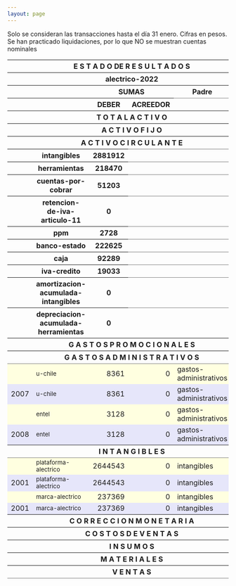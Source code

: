 ```yaml
--- 
layout: page
--- 
```



Solo se consideran las transacciones hasta el día 31	enero.
Cifras en pesos.
Se han practicado liquidaciones, por lo que NO se muestran cuentas nominales
<table rules='groups'>
<style> tfoot {  border: 3px solid black;  } </style> 
<thead> <th></th><th colspan='4'> E S T A D O  DE R E S U L T A D O S </th> </thead>
<thead> <th></th><th colspan='4'> alectrico-2022</th></thead>
<thead> <th></th><th> </th> <th align='center' colspan= '2'>SUMAS</th><th> Padre </th> </thead>
<thead> <th></th><th></th>  <th>DEBER</th> <th>ACREEDOR</th> </thead>
<tbody>
<thead> <th></th><th colspan='4'> T O T A L    A C T I V O  </th> <th> 3358143</th> </thead>
<thead> <th></th><th colspan='4'> A C T I V O    F I J O</th> <th> 2972705</th> </thead>
<thead> <th></th><th colspan='4'> A C T I V O    C I R C U L A N T E</th> <th> 385438</th> </thead>
<thead> <th></th><th>intangibles</th><th> 2881912</th> </thead>
<thead> <th></th><th>herramientas</th><th> 218470</th> </thead>
<thead> <th></th><th>cuentas-por-cobrar</th><th> 51203</th> </thead>
<thead> <th></th><th>retencion-de-iva-articulo-11</th><th> 0</th> </thead>
<thead> <th></th><th>ppm</th><th> 2728</th> </thead>
<thead> <th></th><th>banco-estado</th><th> 222625</th> </thead>
<thead> <th></th><th>caja</th><th> 92289</th> </thead>
<thead> <th></th><th>iva-credito</th><th> 19033</th> </thead>
<thead> <th></th><th>amortizacion-acumulada-intangibles</th><th> 0</th> </thead>
<thead> <th></th><th>depreciacion-acumulada-herramientas</th><th> 0</th> </thead>
<thead> <th></th><th colspan='4'> G A S T O S    P R O M O C I O N A L E S </th> <th> 0</th> </thead>
<thead> <th></th><th colspan='4'> G A S T O S     A D M I N I S T R A T I V O S </th> <th> 11489</th></thead>
<tr  style='background-color: lightyellow'>
<td></td><td><small> u-chile </small> </td> <td align='right'> 8361</td> <td align='right'>0</td> <td> gastos-administrativos</td>
</tr>
<tr style='background-color: lavender'>
<td> 2007</td><td><small> u-chile </small> </td> <td align='right'> 8361</td> <td align='right'>0</td> <td> gastos-administrativos</td>
</tr>
<tr  style='background-color: lightyellow'>
<td></td><td><small> entel </small> </td> <td align='right'> 3128</td> <td align='right'>0</td> <td> gastos-administrativos</td>
</tr>
<tr style='background-color: lavender'>
<td> 2008</td><td><small> entel </small> </td> <td align='right'> 3128</td> <td align='right'>0</td> <td> gastos-administrativos</td>
</tr>
<thead> <th></th><th colspan='4'> I N T A N G I B L E S </th> <th>2881912</th> </thead>
<tr style='background-color: lightyellow'>
<td></td><td><small> plataforma-alectrico </small> </td> <td align='right'> 2644543</td> <td align='right'>0</td> <td> intangibles</td>
</tr>
<tr style='background-color: lavender'>
<td> 2001</td><td><small> plataforma-alectrico </small> </td> <td align='right'> 2644543</td> <td align='right'>0</td> <td> intangibles</td>
</tr>
<tr style='background-color: lightyellow'>
<td></td><td><small> marca-alectrico </small> </td> <td align='right'> 237369</td> <td align='right'>0</td> <td> intangibles</td>
</tr>
<tr style='background-color: lavender'>
<td> 2001</td><td><small> marca-alectrico </small> </td> <td align='right'> 237369</td> <td align='right'>0</td> <td> intangibles</td>
</tr>
<thead> <th></th><th colspan='4'> C O R R E C C I O N    M O N E T A R I A</th><th> 0</th> </thead>
<thead> <th></th><th colspan='4'> C O S T O S   D E    V E N T A S </th> <th> 0</th></thead>
<thead> <th></th><th colspan='4'> I N S U M O S</th> <th>0</th></thead>
<thead> <th></th><th colspan='4'> M A T E R I A L E S </th> <th> 0</th> </thead>
<thead> <th></th><th colspan='4'> V E N T A S </th><th> 0</th> </thead>
